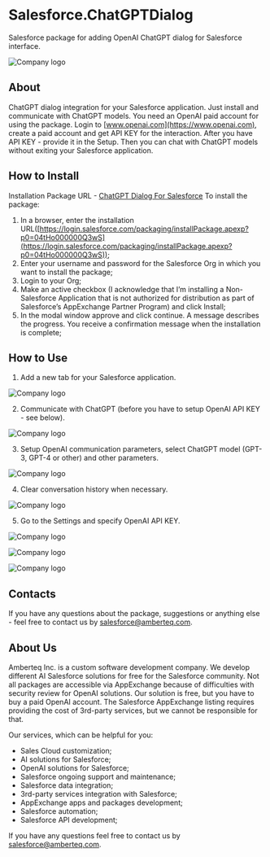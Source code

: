 # Salesforce.ChatGPTDialog
Salesforce package for adding OpenAI ChatGPT dialog for Salesforce interface.

![Company logo](https://github.com/ArtemKoverchik/Amberteq/Salesforce.ChatGPTDialog/raw/media/image/Logo.png)

## About

ChatGPT dialog integration for your Salesforce application. Just install and communicate with ChatGPT models. You need an OpenAI paid account for using the package. Login to [www.openai.com](https://www.openai.com), create a paid account and get API KEY for the interaction. After you have API KEY - provide it in the Setup. Then you can chat with ChatGPT models without exiting your Salesforce application.

## How to Install

Installation Package URL - [ChatGPT Dialog For Salesforce](https://login.salesforce.com/packaging/installPackage.apexp?p0=04tHo000000Q3wS)
To install the package:
  1. In a browser, enter the installation URL([https://login.salesforce.com/packaging/installPackage.apexp?p0=04tHo000000Q3wS](https://login.salesforce.com/packaging/installPackage.apexp?p0=04tHo000000Q3wS));
  2. Enter your username and password for the Salesforce Org in which you want to install the package;
  3. Login to your Org;
  4. Make an active checkbox (I acknowledge that I’m installing a Non-Salesforce Application that is not authorized for distribution as part of Salesforce’s AppExchange Partner Program) and click Install;
  5. In the modal window approve and click continue. A message describes the progress. You receive a confirmation message when the installation is complete;

## How to Use

  1. Add a new tab for your Salesforce application.

  ![Company logo](https://github.com/ArtemKoverchik/Salesforce.ChatGPTDialog/blob/media/image/Setup1.png)

  2. Communicate with ChatGPT (before you have to setup OpenAI API KEY - see below).

  ![Company logo](https://github.com/ArtemKoverchik/Salesforce.ChatGPTDialog/blob/media/image/Setup2.png)
  
  3. Setup OpenAI communication parameters, select ChatGPT model (GPT-3, GPT-4 or other) and other parameters.

  ![Company logo](https://github.com/ArtemKoverchik/Salesforce.ChatGPTDialog/blob/media/image/Setup3.png)
  
  4. Clear conversation history when necessary.

  ![Company logo](https://github.com/ArtemKoverchik/Salesforce.ChatGPTDialog/blob/media/image/Setup4.png)
  
  5. Go to the Settings and specify OpenAI API KEY.

  ![Company logo](https://github.com/ArtemKoverchik/Salesforce.ChatGPTDialog/blob/media/image/Setup5.png)

  ![Company logo](https://github.com/ArtemKoverchik/Salesforce.ChatGPTDialog/blob/media/image/Setup6.png)

  ![Company logo](https://github.com/ArtemKoverchik/Salesforce.ChatGPTDialog/blob/media/image/Setup7.png)

## Contacts

If you have any questions about the package, suggestions or anything else - feel free to contact us by [salesforce@amberteq.com](salesforce@amberteq.com). 

## About Us

Amberteq Inc. is a custom software development company. We develop different AI Salesforce solutions for free for the Salesforce community. Not all packages are accessible via AppExchange because of difficulties with security review for OpenAI solutions. Our solution is free, but you have to buy a paid OpenAI account. The Salesforce AppExchange listing requires providing the cost of 3rd-party services, but we cannot be responsible for that.

Our services, which can be helpful for you:

  - Sales Cloud customization;
  - AI solutions for Salesforce;
  - OpenAI solutions for Salesforce;
  - Salesforce ongoing support and maintenance;
  - Salesforce data integration;
  - 3rd-party services integration with Salesforce;
  - AppExchange apps and packages development;
  - Salesforce automation;
  - Salesforce API development;

If you have any questions feel free to contact us by [salesforce@amberteq.com](salesforce@amberteq.com).
